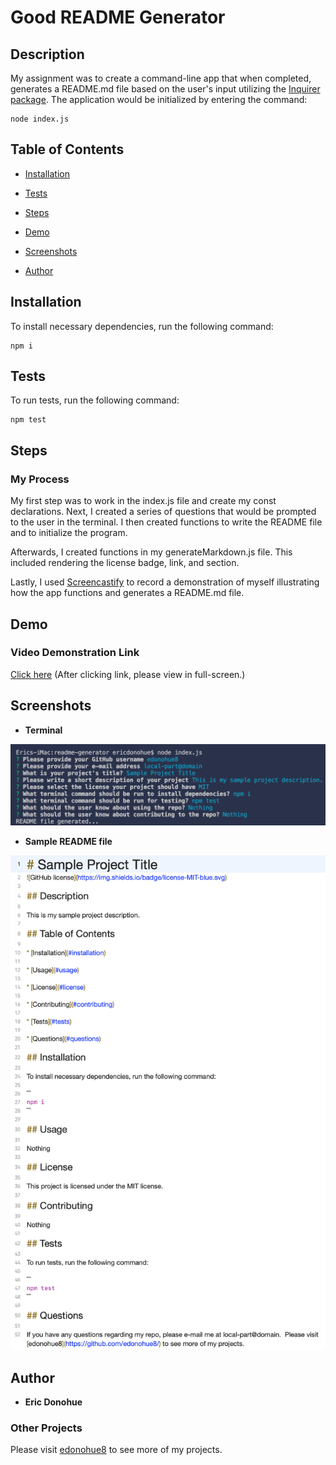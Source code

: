 # Good README Generator

## Description

My assignment was to create a command-line app that when completed, generates a README.md file based on the user's input utilizing the [Inquirer package](https://www.npmjs.com/package/inquirer).  The application would be initialized by entering the command:

```
node index.js
```

## Table of Contents 

* [Installation](#installation)

* [Tests](#tests)

* [Steps](#steps)

* [Demo](#demo)

* [Screenshots](#screenshots)

* [Author](#author)

## Installation

To install necessary dependencies, run the following command:

```
npm i
```

## Tests

To run tests, run the following command:

```
npm test
```

## Steps
### My Process

My first step was to work in the index.js file and create my const declarations.  Next, I created a series of questions that would be prompted to the user in the terminal.  I then created functions to write the README file and to initialize the program.

Afterwards, I created functions in my generateMarkdown.js file.  This included rendering the license badge, link, and section.

Lastly, I used [Screencastify](https://www.screencastify.com/) to record a demonstration of myself illustrating how the app functions and generates a README.md file.

## Demo
### Video Demonstration Link
[Click here](https://drive.google.com/file/d/1T7qJRYQKYkeDeAxpVWNCArM7ATNqbCcF/view?usp=sharing)
(After clicking link, please view in full-screen.)

## Screenshots

* **Terminal**
<img src="main-readme-assets/terminal.png" width="600">

* **Sample README file**
<img src="main-readme-assets/readme.png" width="600">

## Author

* **Eric Donohue**

### Other Projects

Please visit [edonohue8](https://github.com/edonohue8/) to see more of my projects.

